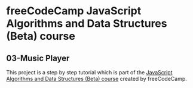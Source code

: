 # freeCodeCamp JavaScript Algorithms and Data Structures (Beta) course

## 03-Music Player

This project is a step by step tutorial which is part of the [JavaScript Algorithms and Data Structures (Beta) course](https://www.freecodecamp.org/learn/javascript-algorithms-and-data-structures-v8/) created by freeCodeCamp.

